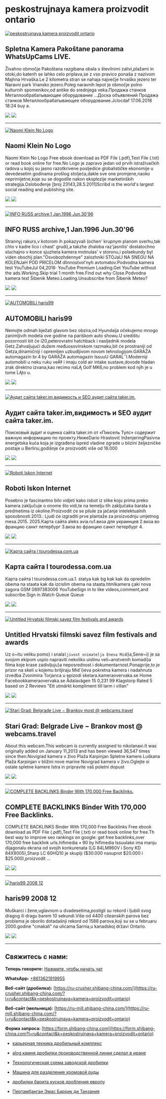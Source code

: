 # peskostrujnaya kamera proizvodit ontario

<a href="https://swt.shibang-china.com/?l=ru&img&k=peskostrujnaya+kamera+proizvodit+ontario" target="_blank">![peskostrujnaya kamera proizvodit ontario](http://static.shibang-china.com/all-800x300/53.jpg)</a>

## Spletna Kamera Pakoštane panorama WhatsUpCams LIVE.
Živahno območje Pakoštana razgibana obala s številnimi zalivi,plažami in otoki,do katerih se lahko celo priplava,se z vso pravico ponaša z nazivom Majhna Hrvaška.Le 2 kilometra stran se nahaja največje hrvaško jezero ter Naravni park Vransko jezero.Poleg naravnih lepot je območje polno kulturnih spomenikov,od antike do srednjega veka.Продажа станков Металлообрабатывающее оборудование …Доска объявлений Продажа станков Металлообрабатывающее оборудование.Jclocdaf 17.06.2018 18:24 buy a.


<a href="https://whatsapp.shibangsoft.com/WhatsApp.php" target="_blank" title="WhatsApp">![](http://static.shibang-china.com/icon/whatsapp.png)</a> <a href="https://swt.shibang-china.com/?l=ru&icon&k=peskostrujnaya+kamera+proizvodit+ontario" target="_blank">![](http://static.shibang-china.com/icon/chat-ru.png)</a>

---

<a href="https://swt.shibang-china.com/?l=ru&img&k=peskostrujnaya+kamera+proizvodit+ontario" target="_blank">![Naomi Klein No Logo](http://static.shibang-china.com/all-800x300/1425.jpg)</a>

## Naomi Klein No Logo
Naomi Klein No Logo Free ebook download as PDF File (.pdf),Text File (.txt) or read book online for free.No Logo je zapravo jedan od prvih istraživačkih radova u kojoj su jasno razotkrivene posljedice globalističke ekonomije u devedesetim godinama prošlog stoljeća,dakle sve one promjene,naoko neprimijetne,koje su se dogodile nakon eksplozije marketinških strategija.Oslobođenje [broj 23143,28.5.2011]Scribd is the world's largest social reading and publishing site.


<a href="https://whatsapp.shibangsoft.com/WhatsApp.php" target="_blank" title="WhatsApp">![](http://static.shibang-china.com/icon/whatsapp.png)</a> <a href="https://swt.shibang-china.com/?l=ru&icon&k=peskostrujnaya+kamera+proizvodit+ontario" target="_blank">![](http://static.shibang-china.com/icon/chat-ru.png)</a>

---

<a href="https://swt.shibang-china.com/?l=ru&img&k=peskostrujnaya+kamera+proizvodit+ontario" target="_blank">![INFO RUSS archive,1 Jan.1996 Jun.30'96](http://static.shibang-china.com/all-800x300/299.jpg)</a>

## INFO RUSS archive,1 Jan.1996 Jun.30'96
Strannyj rakurs,v kotorom ih pokazyvali (ochen' krupnym planom sverhu,tak chto v kadre lico i chast' grudi),a takzhe zhaloba raz'jasnilis' dostatochno sluchajno v konce sjuzheta kamera motnulas' v storonu,i polsekundy byl viden obschij plan."Osvobozhdennye" zalozhniki STOJaLI NA SNEGU NA KOLENJaH POD PRICELOM dlinnostvol'nyh avtomatov.Podvodna kamera test YouTubeJul 04,2016· YouTube Premium Loading.Get YouTube without the ads.Working.Skip trial 1 month free.Find out why Close.Podvodna kamera test Šibenik Meteo.Loading.Unsubscribe from Šibenik Meteo?


<a href="https://whatsapp.shibangsoft.com/WhatsApp.php" target="_blank" title="WhatsApp">![](http://static.shibang-china.com/icon/whatsapp.png)</a> <a href="https://swt.shibang-china.com/?l=ru&icon&k=peskostrujnaya+kamera+proizvodit+ontario" target="_blank">![](http://static.shibang-china.com/icon/chat-ru.png)</a>

---

<a href="https://swt.shibang-china.com/?l=ru&img&k=peskostrujnaya+kamera+proizvodit+ontario" target="_blank">![AUTOMOBILI haris99](http://static.shibang-china.com/all-800x300/244.jpg)</a>

## AUTOMOBILI haris99
Nemojte odmah bježati glavom bez obzira,od Hyundaija očekujemo mnogo zanimljivih modela ove godine na pariškom auto showu.U središtu pozornosti bit će i20,peterovratni hatchback i nasljednik modela Getz.Zahvaljujući dužem međuosovinskom razmaku,bit će prostraniji od Getza,dinamičniji i opremljen uzbudljivom novom tehnologijom.GARAŽA automagazin br.4 by GARAŽA automagazin IssuuU GARAĹ˝I.Moderniji automobili u neku ruku veÄ&#x2021; i imaju cold air intake sustave,dovode hladan zrak direktno izvana,kao recimo naĹĄ Golf MK6,no problem kod njih je u tome ĹĄto u.


<a href="https://whatsapp.shibangsoft.com/WhatsApp.php" target="_blank" title="WhatsApp">![](http://static.shibang-china.com/icon/whatsapp.png)</a> <a href="https://swt.shibang-china.com/?l=ru&icon&k=peskostrujnaya+kamera+proizvodit+ontario" target="_blank">![](http://static.shibang-china.com/icon/chat-ru.png)</a>

---

<a href="https://swt.shibang-china.com/?l=ru&img&k=peskostrujnaya+kamera+proizvodit+ontario" target="_blank">![Аудит сайта taker.im,видимость и SEO аудит сайта taker.im.](http://static.shibang-china.com/all-800x300/1268.jpg)</a>

## Аудит сайта taker.im,видимость и SEO аудит сайта taker.im.
Поисковый аудит и оценка сайта taker.im от «Пиксель Тулс» содержит важную информацию по проекту.НижеDario Hrastović InženjeringPasivna energetska kuća koja je izgrađena ispred vladine zgrade u blizini željezničke postaje u Berlinu,godišnje će proizvoditi više od 16.000


<a href="https://whatsapp.shibangsoft.com/WhatsApp.php" target="_blank" title="WhatsApp">![](http://static.shibang-china.com/icon/whatsapp.png)</a> <a href="https://swt.shibang-china.com/?l=ru&icon&k=peskostrujnaya+kamera+proizvodit+ontario" target="_blank">![](http://static.shibang-china.com/icon/chat-ru.png)</a>

---

<a href="https://swt.shibang-china.com/?l=ru&img&k=peskostrujnaya+kamera+proizvodit+ontario" target="_blank">![Roboti Iskon Internet](http://static.shibang-china.com/all-800x300/1235.jpg)</a>

## Roboti Iskon Internet
Posebno je fascinantno bilo vidjeti kako robot iz slike koju prima preko kamera zaključuje o onome što vidi,te na temelju tih zaključaka barata s predmetima iz okoline.Proizvodit će se pilule za jačanje intelektualnih sposobnosti.2013.: Ljudi će izgraditi prve plantaže za proizvodnju umjetnog mesa.2015. 2025.Карта сайта aleks avia.ru1.виза для украинцев 2.виза во францию санкт петербург 3.виза во францию санкт петербург 4.


<a href="https://whatsapp.shibangsoft.com/WhatsApp.php" target="_blank" title="WhatsApp">![](http://static.shibang-china.com/icon/whatsapp.png)</a> <a href="https://swt.shibang-china.com/?l=ru&icon&k=peskostrujnaya+kamera+proizvodit+ontario" target="_blank">![](http://static.shibang-china.com/icon/chat-ru.png)</a>

---

<a href="https://swt.shibang-china.com/?l=ru&img&k=peskostrujnaya+kamera+proizvodit+ontario" target="_blank">![Карта сайта l tourodessa.com.ua](http://static.shibang-china.com/all-800x300/282.jpg)</a>

## Карта сайта l tourodessa.com.ua
Карта сайта l tourodessa.com.ua.1. statya kak bg kak kak da opredelim obema na staata kak da izcislim obema na staata.htmlkamera çaki nova zagora GSM 0897383006 YouTubeSign in to like videos,comment,and subscribe.Sign in.Watch Queue Queue


<a href="https://whatsapp.shibangsoft.com/WhatsApp.php" target="_blank" title="WhatsApp">![](http://static.shibang-china.com/icon/whatsapp.png)</a> <a href="https://swt.shibang-china.com/?l=ru&icon&k=peskostrujnaya+kamera+proizvodit+ontario" target="_blank">![](http://static.shibang-china.com/icon/chat-ru.png)</a>

---

<a href="https://swt.shibang-china.com/?l=ru&img&k=peskostrujnaya+kamera+proizvodit+ontario" target="_blank">![Untitled Hrvatski filmski savez film festivals and awards](http://static.shibang-china.com/all-800x300/500.jpg)</a>

## Untitled Hrvatski filmski savez film festivals and awards
Uz o~itu veliku pomo} i snala`ljivost snimatelja Enesa Mid`i}a,Sene~i} je sa svojom ekipom uspio napraviti nekoliko uistinu veli~anstvenih komadi}a filma koje krase zadivljuju}a neposrednost i dokumentarnost.Ponajprije,to je prizor na skeli u kojemu briljiraju Mid`i}eva pokretna kamera i nadahnuta izvedba Zvonimira Torjanca u epizodi skelara.kameraovervaka.se Home Facebookkameraovervaka.se Ådalavägen 15 0,231 99 Klagstorp Rated 5 based on 2 Reviews "Ett utmärkt kompliment till larm i villan"


<a href="https://whatsapp.shibangsoft.com/WhatsApp.php" target="_blank" title="WhatsApp">![](http://static.shibang-china.com/icon/whatsapp.png)</a> <a href="https://swt.shibang-china.com/?l=ru&icon&k=peskostrujnaya+kamera+proizvodit+ontario" target="_blank">![](http://static.shibang-china.com/icon/chat-ru.png)</a>

---

<a href="https://swt.shibang-china.com/?l=ru&img&k=peskostrujnaya+kamera+proizvodit+ontario" target="_blank">![Stari Grad: Belgrade Live − Brankov most @ webcams.travel](http://static.shibang-china.com/all-800x300/1514.jpg)</a>

## Stari Grad: Belgrade Live − Brankov most @ webcams.travel
About this webcam.This webcam is currently assigned to nikolanaxi.It was originally added on January 11,2013 and has been viewed 36,547 times since then.Novigrad kamera v živo Plaža Karpinjan Spletne kamere.Luškana Plaža Karpinjan v bližini nove marine Novigrad kamera v živo.Oglejte si ostale spletne kamere Istra in pripravite vaš poletni dopust


<a href="https://whatsapp.shibangsoft.com/WhatsApp.php" target="_blank" title="WhatsApp">![](http://static.shibang-china.com/icon/whatsapp.png)</a> <a href="https://swt.shibang-china.com/?l=ru&icon&k=peskostrujnaya+kamera+proizvodit+ontario" target="_blank">![](http://static.shibang-china.com/icon/chat-ru.png)</a>

---

<a href="https://swt.shibang-china.com/?l=ru&img&k=peskostrujnaya+kamera+proizvodit+ontario" target="_blank">![COMPLETE BACKLINKS Binder With 170,000 Free Backlinks.](http://static.shibang-china.com/all-800x300/679.jpg)</a>

## COMPLETE BACKLINKS Binder With 170,000 Free Backlinks.
COMPLETE BACKLINKS Binder With 170,000 Free Backlinks Free ebook download as PDF File (.pdf),Text File (.txt) or read book online for free.Th best way to improve seo rankings on google: get free backlinks,over 170,000 free backlink urls.hifimedia • 90 by hifimedia IssuuIako ima manju dijagonalu ekrana od svojih konkurenata (LG 84LM960V i Sony KD 84X9005),Sharp LC 60HQ10 je skuplji ($30.000 nasuprot $20.000 i $25.000),proizvodit …


<a href="https://whatsapp.shibangsoft.com/WhatsApp.php" target="_blank" title="WhatsApp">![](http://static.shibang-china.com/icon/whatsapp.png)</a> <a href="https://swt.shibang-china.com/?l=ru&icon&k=peskostrujnaya+kamera+proizvodit+ontario" target="_blank">![](http://static.shibang-china.com/icon/chat-ru.png)</a>

---

<a href="https://swt.shibang-china.com/?l=ru&img&k=peskostrujnaya+kamera+proizvodit+ontario" target="_blank">![haris99 2008 12](http://static.shibang-china.com/all-800x300/1014.jpg)</a>

## haris99 2008 12
Muškarci i žene,uglavnom u dvadesetima,postigli su rekord i ljubili svog dragog ili dragu barem 10 sekundi.Više od 4400 cileanskih parova bez problema je oborilo dotadašnji rekord od 1588 parova,koji su se u februaru 2000.godine "cmakali" na ulicama Sarnia,u kanadskoj državi Ontario.

<a href="https://whatsapp.shibangsoft.com/WhatsApp.php" target="_blank" title="WhatsApp">![](http://static.shibang-china.com/icon/whatsapp.png)</a> <a href="https://swt.shibang-china.com/?l=ru&icon&k=peskostrujnaya+kamera+proizvodit+ontario" target="_blank">![](http://static.shibang-china.com/icon/chat-ru.png)</a>

---
## Свяжитесь с нами:

**Теперь говорите:** [Нажмите, чтобы начать чат](https://swt.shibang-china.com?l=ru&contact&k=peskostrujnaya+kamera+proizvodit+ontario)

**WhatsApp:**  [+8613621919955](https://whatsapp.shibangsoft.com/WhatsApp.php)

**Веб-сайт (дробилка):** [https://ru-crusher.shibang-china.com/](https://ru-crusher.shibang-china.com/?l=ru&contact&k=peskostrujnaya+kamera+proizvodit+ontario)

**Веб-сайт (мельница):** [https://ru-mill.shibang-china.com/](https://ru-mill.shibang-china.com/?l=ru&contact&k=peskostrujnaya+kamera+proizvodit+ontario)

**Форма запроса:** [https://form.shibang-china.com](https://form.shibang-china.com?l=ru&contact&k=peskostrujnaya+kamera+proizvodit+ontario)

* [карьерная техника дробильный комплекс](../16/%D0%BA%D0%B0%D1%80%D1%8C%D0%B5%D1%80%D0%BD%D0%B0%D1%8F%20%D1%82%D0%B5%D1%85%D0%BD%D0%B8%D0%BA%D0%B0%20%D0%B4%D1%80%D0%BE%D0%B1%D0%B8%D0%BB%D1%8C%D0%BD%D1%8B%D0%B9%20%D0%BA%D0%BE%D0%BC%D0%BF%D0%BB%D0%B5%D0%BA%D1%81.md)

* [alog камня дробилки производственной линии сделал в иране](../16/alog%20%D0%BA%D0%B0%D0%BC%D0%BD%D1%8F%20%D0%B4%D1%80%D0%BE%D0%B1%D0%B8%D0%BB%D0%BA%D0%B8%20%D0%BF%D1%80%D0%BE%D0%B8%D0%B7%D0%B2%D0%BE%D0%B4%D1%81%D1%82%D0%B2%D0%B5%D0%BD%D0%BD%D0%BE%D0%B9%20%D0%BB%D0%B8%D0%BD%D0%B8%D0%B8%20%D1%81%D0%B4%D0%B5%D0%BB%D0%B0%D0%BB%20%D0%B2%20%D0%B8%D1%80%D0%B0%D0%BD%D0%B5.md)

* [Технологическая схема заводской дробилки](../18/%D0%A2%D0%B5%D1%85%D0%BD%D0%BE%D0%BB%D0%BE%D0%B3%D0%B8%D1%87%D0%B5%D1%81%D0%BA%D0%B0%D1%8F%20%D1%81%D1%85%D0%B5%D0%BC%D0%B0%20%D0%B7%D0%B0%D0%B2%D0%BE%D0%B4%D1%81%D0%BA%D0%BE%D0%B9%20%D0%B4%D1%80%D0%BE%D0%B1%D0%B8%D0%BB%D0%BA%D0%B8.md)

* [Машина для разделения хромовой руды](../18/%D0%9C%D0%B0%D1%88%D0%B8%D0%BD%D0%B0%20%D0%B4%D0%BB%D1%8F%20%D1%80%D0%B0%D0%B7%D0%B4%D0%B5%D0%BB%D0%B5%D0%BD%D0%B8%D1%8F%20%D1%85%D1%80%D0%BE%D0%BC%D0%BE%D0%B2%D0%BE%D0%B9%20%D1%80%D1%83%D0%B4%D1%8B.md)

* [дробилки барита кусков дробления европу](../17/%D0%B4%D1%80%D0%BE%D0%B1%D0%B8%D0%BB%D0%BA%D0%B8%20%D0%B1%D0%B0%D1%80%D0%B8%D1%82%D0%B0%20%D0%BA%D1%83%D1%81%D0%BA%D0%BE%D0%B2%20%D0%B4%D1%80%D0%BE%D0%B1%D0%BB%D0%B5%D0%BD%D0%B8%D1%8F%20%D0%B5%D0%B2%D1%80%D0%BE%D0%BF%D1%83.md)

* [Пертамбанган Эмас Баррик ди Танзания](../16/%D0%9F%D0%B5%D1%80%D1%82%D0%B0%D0%BC%D0%B1%D0%B0%D0%BD%D0%B3%D0%B0%D0%BD%20%D0%AD%D0%BC%D0%B0%D1%81%20%D0%91%D0%B0%D1%80%D1%80%D0%B8%D0%BA%20%D0%B4%D0%B8%20%D0%A2%D0%B0%D0%BD%D0%B7%D0%B0%D0%BD%D0%B8%D1%8F.md)